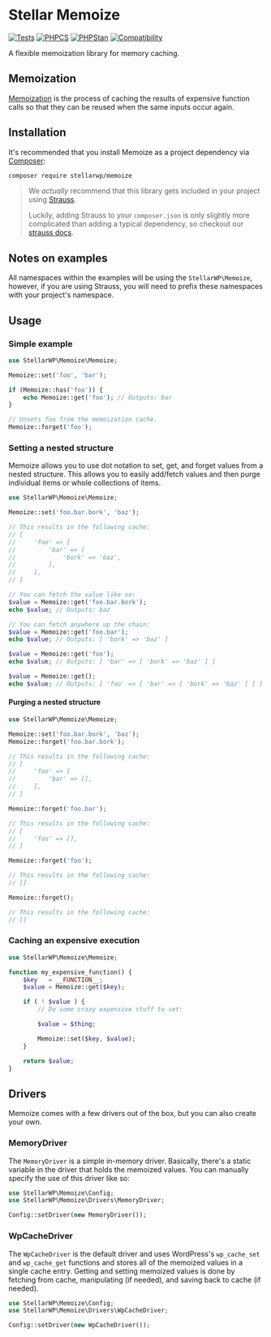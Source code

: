 # Stellar Memoize

[![Tests](https://github.com/stellarwp/memoize/workflows/Tests/badge.svg)](https://github.com/stellarwp/memoize/actions?query=branch%3Amain) [![PHPCS](https://github.com/stellarwp/memoize/actions/workflows/phpcs.yml/badge.svg)](https://github.com/stellarwp/memoize/actions/workflows/phpcs.yml) [![PHPStan](https://github.com/stellarwp/memoize/actions/workflows/phpstan.yml/badge.svg)](https://github.com/stellarwp/memoize/actions/workflows/phpstan.yml) [![Compatibility](https://github.com/stellarwp/memoize/actions/workflows/compatibility.yml/badge.svg)](https://github.com/stellarwp/memoize/actions/workflows/compatibility.yml)

A flexible memoization library for memory caching.

## Memoization

[Memoization](https://en.wikipedia.org/wiki/Memoization) is the process of caching the results of expensive function calls so that they can be reused when the same inputs occur again.

## Installation

It's recommended that you install Memoize as a project dependency via [Composer](https://getcomposer.org/):

```bash
composer require stellarwp/memoize
```

> We _actually_ recommend that this library gets included in your project using [Strauss](https://github.com/BrianHenryIE/strauss).
>
> Luckily, adding Strauss to your `composer.json` is only slightly more complicated than adding a typical dependency, so checkout our [strauss docs](https://github.com/stellarwp/global-docs/blob/main/docs/strauss-setup.md).

## Notes on examples

All namespaces within the examples will be using the `StellarWP\Memoize`, however, if you are using Strauss, you will need to prefix these namespaces with your project's namespace.

## Usage

### Simple example

```php
use StellarWP\Memoize\Memoize;

Memoize::set('foo', 'bar');

if (Memoize::has('foo')) {
    echo Memoize::get('foo'); // Outputs: bar
}

// Unsets foo from the memoization cache.
Memoize::forget('foo');
```

### Setting a nested structure

Memoize allows you to use dot notation to set, get, and forget values from a nested structure. This allows you to easily add/fetch values and then purge individual items or whole collections of items.

```php
use StellarWP\Memoize\Memoize;

Memoize::set('foo.bar.bork', 'baz');

// This results in the following cache:
// [
//     'foo' => [
//         'bar' => [
//             'bork' => 'baz',
//         ],
//     ],
// ]

// You can fetch the value like so:
$value = Memoize::get('foo.bar.bork');
echo $value; // Outputs: baz

// You can fetch anywhere up the chain:
$value = Memoize::get('foo.bar');
echo $value; // Outputs: [ 'bork' => 'baz' ]

$value = Memoize::get('foo');
echo $value; // Outputs: [ 'bar' => [ 'bork' => 'baz' ] ]

$value = Memoize::get();
echo $value; // Outputs: [ 'foo' => [ 'bar' => [ 'bork' => 'baz' ] ] ]
```

#### Purging a nested structure

```php
use StellarWP\Memoize\Memoize;

Memoize::set('foo.bar.bork', 'baz');
Memoize::forget('foo.bar.bork');

// This results in the following cache:
// [
//     'foo' => [
//         'bar' => [],
//     ],
// ]

Memoize::forget('foo.bar');

// This results in the following cache:
// [
//     'foo' => [],
// ]

Memoize::forget('foo');

// This results in the following cache:
// []

Memoize::forget();

// This results in the following cache:
// []
```

### Caching an expensive execution

```php
use StellarWP\Memoize\Memoize;

function my_expensive_function() {
    $key   = __FUNCTION__;
    $value = Memoize::get($key);

    if ( ! $value ) {
        // Do some crazy expensive stuff to set:

        $value = $thing;

        Memoize::set($key, $value);
    }

    return $value;
}
```

## Drivers

Memoize comes with a few drivers out of the box, but you can also create your own.

### MemoryDriver

The `MemoryDriver` is a simple in-memory driver. Basically, there's a static variable in the driver that holds the memoized values. You can manually specify the use of this driver like so:

```php
use StellarWP\Memoize\Config;
use StellarWP\Memoize\Drivers\MemoryDriver;

Config::setDriver(new MemoryDriver());
```

### WpCacheDriver

The `WpCacheDriver` is the default driver and uses WordPress's `wp_cache_set` and `wp_cache_get` functions and stores all of the memoized values in a single cache entry. Getting and setting memoized values is done by fetching from cache, manipulating (if needed), and saving back to cache (if needed).

```php
use StellarWP\Memoize\Config;
use StellarWP\Memoize\Drivers\WpCacheDriver;

Config::setDriver(new WpCacheDriver());
```
